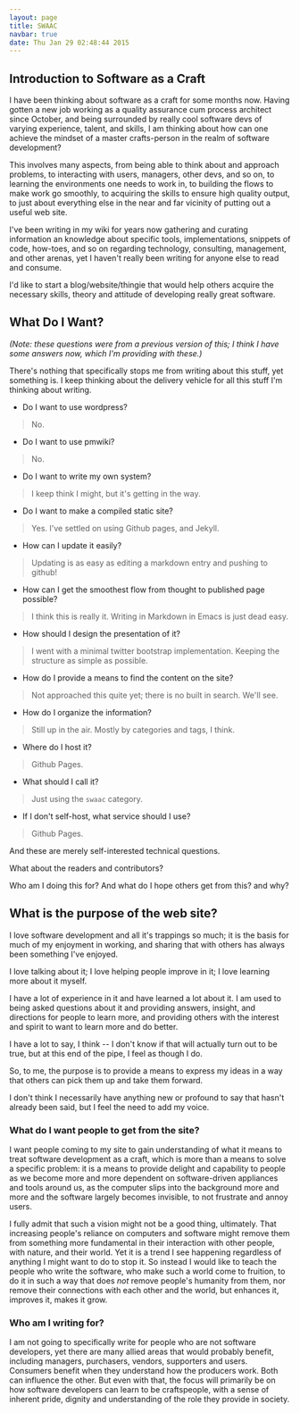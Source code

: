 ```yaml
---
layout: page
title: SWAAC
navbar: true
date: Thu Jan 29 02:48:44 2015
---
```


## Introduction to Software as a Craft

I have been thinking about software as a craft for some months
now. Having gotten a new job working as a quality assurance cum
process architect since October, and being surrounded by really cool
software devs of varying experience, talent, and skills, I am thinking
about how can one achieve the mindset of a master crafts-person in the
realm of software development?

This involves many aspects, from being able to think about and approach problems, to interacting with users, managers, other devs, and so on, to learning the environments one needs to work in, to building the flows to make work go smoothly, to acquiring the skills to ensure high quality output, to just about everything else in the near and far vicinity of putting out a useful web site.

I've been writing in my wiki for years now gathering and curating information an knowledge about specific tools, implementations, snippets of code, how-toes, and so on regarding technology, consulting, management, and other arenas, yet I haven't really been writing for anyone else to read and consume.

I'd like to start a blog/website/thingie that would help others acquire the necessary skills, theory and attitude of developing really great software.

## What Do I Want?

*(Note: these questions were from a previous version of this; I think I have some answers now, which I'm providing with these.)*

There's nothing that specifically stops me from writing about this stuff, yet something is. I keep thinking about the delivery vehicle for all this stuff I'm thinking about writing.

* Do I want to use wordpress?

> No.


* Do I want to use pmwiki?

> No.

* Do I want to write my own system?

> I keep think I might, but it's getting in the way.

* Do I want to make a compiled static site?

> Yes. I've settled on using Github pages, and Jekyll.

* How can I update it easily?

> Updating is as easy as editing a markdown entry and pushing to github!

* How can I get the smoothest flow from thought to published page possible?

> I think this is really it. Writing in Markdown in Emacs is just dead easy.

* How should I design the presentation of it?

> I went with a minimal twitter bootstrap implementation. Keeping the structure as simple as possible.

* How do I provide a means to find the content on the site?

> Not approached this quite yet; there is no built in search. We'll see.

* How do I organize the information?

> Still up in the air. Mostly by categories and tags, I think.

* Where do I host it?

> Github Pages.

* What should I call it?

> Just using the `swaac` category.

* If I don't self-host, what service should I use?

> Github Pages.

And these are merely self-interested technical questions.

What about the readers and contributors?

Who am I doing this for? And what do I hope others get from this? and why?

## What is the purpose of the web site?

I love software development and all it's trappings so much; it is the basis for much of my enjoyment in working, and sharing that with others has always been something I've enjoyed.

I love talking about it; I love helping people improve in it; I love learning more about it myself.

I have a lot of experience in it and have learned a lot about it. I am used to being asked questions about it and providing answers, insight, and directions for people to learn more, and providing others with the interest and spirit to want to learn more and do better.

I have a lot to say, I think -- I don't know if that will actually turn out to be true, but at this end of the pipe, I feel as though I do.

So, to me, the purpose is to provide a means to express my ideas in a way that others can pick them up and take them forward.

I don't think I necessarily have anything new or profound to say that hasn't already been said, but I feel the need to add my voice.

### What do I want people to get from the site?

I want people coming to my site to gain understanding of what it means to treat software development as a craft, which is more than a means to solve a specific problem: it is a means to provide delight and capability to people as we become more and more dependent on software-driven appliances and tools around us, as the computer slips into the background more and more and the software largely becomes invisible, to not frustrate and annoy users.

I fully admit that such a vision might not be a good thing, ultimately. That increasing people's reliance on computers and software might remove them from something more fundamental in their interaction with other people, with nature, and their world. Yet it is a trend I see happening regardless of anything I might want to do to stop it. So instead I would like to teach the people who write the software, who make such a world come to fruition, to do it in such a way that does *not* remove people's humanity from them, nor remove their connections with each other and the world, but enhances it, improves it, makes it grow.

### Who am I writing for?

I am not going to specifically write for people who are not software developers, yet there are many allied areas that would probably benefit, including managers, purchasers, vendors, supporters and users. Consumers benefit when they understand how the producers work. Both can influence the other. But even with that, the focus will primarily be on how software developers can learn to be craftspeople, with a sense of inherent pride, dignity and understanding of the role they provide in society.
